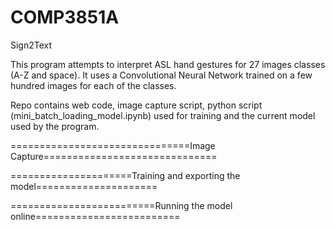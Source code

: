# COMP3851A

Sign2Text

This program attempts to interpret ASL hand gestures for 27 images classes (A-Z and space). It uses a Convolutional Neural Network trained on a few hundred images for each of the classes.

Repo contains web code, image capture script, python script (mini_batch_loading_model.ipynb) used for training and the current model used by the program.

===============================Image Capture==============================


=====================Training and exporting the model=====================


=========================Running the model online=========================

